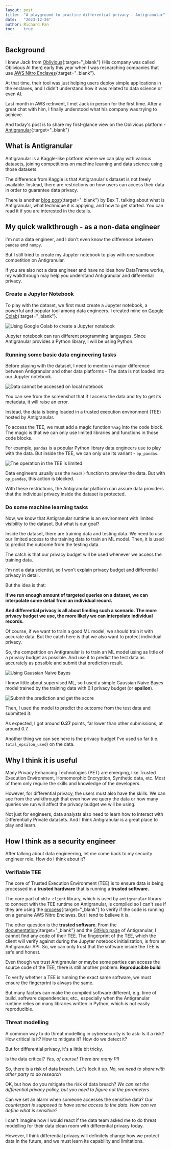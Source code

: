 ```yaml
---
layout: post
title:  "A playground to practice differential privacy - Antigranular"
date:   "2023-12-26"
author: Richard Fan
toc:    true
---
```


## Background

I knew Jack from [Oblivious](https://www.oblivious.com/){:target="_blank"} (His company was called Oblivious AI then) early this year when I was researching companies that use [AWS Nitro Enclaves](https://aws.amazon.com/ec2/nitro/nitro-enclaves/){:target="_blank"}.

At that time, their tool was just helping users deploy simple applications in the enclaves, and I didn't understand how it was related to data science or even AI.

Last month in AWS re:Invent, I met Jack in person for the first time. After a great chat with him, I finally understood what his company was trying to achieve.

And today's post is to share my first-glance view on the Oblivious platform - [Antigranular](https://www.antigranular.com/){:target="_blank"}

## What is Antigranular

Antigranular is a Kaggle-like platform where we can play with various datasets, joining competitions on machine learning and data science using those datasets.

The difference from Kaggle is that Antigranular's dataset is not freely available. Instead, there are restrictions on how users can access their data in order to guarantee data privacy.

There is another [blog post](https://pub.towardsai.net/antigranular-how-to-access-sensitive-datasets-without-looking-at-them-44090cb22d8a){:target="_blank"} by Bex T. talking about what is Antigranular, what technique it is applying, and how to get started. You can read it if you are interested in the details.

## My quick walkthrough - as a non-data engineer

I'm not a data engineer, and I don't even know the difference between `pandas` and `numpy`.

But I still tried to create my Jupyter notebook to play with one sandbox competition on Antigranular.

If you are also not a data engineer and have no idea how DataFrame works, my walkthrough may help you understand Antigranular and differential privacy.

### Create a Jupyter Notebook

To play with the dataset, we first must create a Jupyter notebook, a powerful and popular tool among data engineers. I created mine on [Google Colab](https://colab.research.google.com/){:target="_blank"}.

![Using Google Colab to create a Jupyter notebook](/assets/images/c45ce549-fdff-4adc-a770-72573805d5cf.png)

Jupyter notebook can run different programming languages. Since Antigranular provides a Python library, I will be using Python.

### Running some basic data engineering tasks

Before playing with the dataset, I need to mention a major difference between Antigranular and other data platforms - The data is not loaded into our Jupyter notebook.

![Data cannot be accessed on local notebook](/assets/images/4e0c878c-e9da-42e1-b031-9cf45cfacb9a.png)

You can see from the screenshot that if I access the data and try to get its metadata, it will raise an error.

Instead, the data is being loaded in a trusted execution environment (TEE) hosted by Antigranular.

To access the TEE, we must add a magic function `%%ag` into the code block. The magic is that we can only use limited libraries and functions in those code blocks.

For example, `pandas` is a popular Python library data engineers use to play with the data. But inside the TEE, we can only use its variant - `op_pandas`.

![The operation in the TEE is limited](/assets/images/2fe7b0c5-15d6-41ba-b145-de0405231427.png)

Data engineers usually use the `head()` function to preview the data. But with `op_pandas`, this action is blocked.

With these restrictions, the Antigranular platform can assure data providers that the individual privacy inside the dataset is protected.

### Do some machine learning tasks

Now, we know that Antigranular runtime is an environment with limited visibility to the dataset. But what is our goal?

Inside the dataset, there are training data and testing data. We need to use our limited access to the training data to train an ML model. Then, it is used to predict the outcome from the testing data.

The catch is that our privacy budget will be used whenever we access the training data.

I'm not a data scientist, so I won’t explain privacy budget and differential privacy in detail.

But the idea is that:

**If we run enough amount of targeted queries on a dataset, we can interpolate some detail from an individual record.**

**And differential privacy is all about limiting such a scenario. The more privacy budget we use, the more likely we can interpolate individual records.**

Of course, if we want to train a good ML model, we should train it with accurate data. But the catch here is that we also want to protect individual privacy.

So, the competition on Antigranular is to train an ML model using as little of a privacy budget as possible. And use it to predict the test data as accurately as possible and submit that prediction result.

![Using Gaussian Naive Bayes](/assets/images/2c1fef93-b645-4e9f-84e6-420b26073f2c.png)

I know little about supervised ML, so I used a simple Gaussian Naive Bayes model trained by the training data with 0.1 privacy budget (or **epsilon**).

![Submit the prediction and get the score](/assets/images/af095714-5b0d-4430-9ebf-ab24a99307e0.png)

Then, I used the model to predict the outcome from the test data and submitted it.

As expected, I got around **0.27** points, far lower than other submissions, at around 0.7.

Another thing we can see here is the privacy budget I've used so far (i.e. `total_epsilon_used`) on the data.

## Why I think it is useful

Many Privacy Enhancing Technologies (PET) are emerging, like Trusted Execution Environment, Homomorphic Encryption, Synthetic data, etc. Most of them only require the skills and knowledge of the developers.

However, for differential privacy, the users must also have the skills. We can see from the walkthrough that even how we query the data or how many queries we run will affect the privacy budget we will be using.

Not just for engineers, data analysts also need to learn how to interact with Differentially Private datasets. And I think Antigranular is a great place to play and learn.

## How I think as a security engineer

After talking about data engineering, let me come back to my security engineer role. How do I think about it?

### Verifiable TEE

The core of Trusted Execution Environment (TEE) is to ensure data is being processed in a **trusted hardware** that is running a **trusted software**.

The core part of `oblv_client` library, which is used by `antigranular` library to connect with the TEE runtime on Antigranular, is compiled so I can't see if they are using the [process](https://docs.aws.amazon.com/enclaves/latest/user/verify-root.html){:target="_blank"} to verify if the code is running on a genuine AWS Nitro Enclaves. But I tend to believe it is.

The other question is the **trusted software**. From the [documentation](https://docs.antigranular.com/){:target="_blank"} and the [GitHub page](https://github.com/orgs/ObliviousAI/repositories) of Antigranular, I cannot find any code of their TEE. The fingerprint of the TEE, which the client will verify against during the Jupyter notebook initialization, is from an Antigranular API. So, we can only trust that the software inside the TEE is safe and honest.

Even though we trust Antigranular or maybe some parties can access the source code of the TEE, there is still another problem: **Reproducible build**

To verify whether a TEE is running the exact same software, we must ensure the fingerprint is always the same.

But many factors can make the compiled software different, e.g. time of build, software dependencies, etc., especially when the Antigranular runtime relies on many libraries written in Python, which is not easily reproducible.

### Threat modelling

A common way to do threat modelling in cybersecurity is to ask: Is it a risk? How critical is it? How to mitigate it? How do we detect it?

But for differential privacy, it's a little bit tricky.

Is the data critical? _Yes, of course! There are many PII_

So, there is a risk of data breach. Let's lock it up. _No, we need to share with other party to do research_

OK, but how do you mitigate the risk of data breach? _We can set the differential privacy policy, but you need to figure out the parameters_

Can we set an alarm when someone accesses the sensitive data? _Our counterpart is supposed to have some access to the data. How can we define what is sensitive?_

I can't imagine how I would react if the data team asked me to do threat modelling for their data clean room with differential privacy today.

However, I think differential privacy will definitely change how we protect data in the future, and we must learn its capability and limitations.
